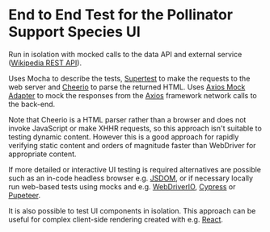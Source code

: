 # End to End Test for the Pollinator Support Species UI

Run in isolation with mocked calls to the data API and external service ([Wikipedia REST API](https://en.wikipedia.org/api/rest_v1/#/Page%20content)).

Uses Mocha to describe the tests, [Supertest](https://github.com/visionmedia/supertest) to make the requests to the web server and [Cheerio](https://github.com/cheeriojs/cheerio) to parse the returned HTML. Uses [Axios Mock Adapter](https://github.com/ctimmerm/axios-mock-adapter) to mock the responses from the [Axios](https://github.com/axios/axios) framework network calls to the back-end.

Note that Cheerio is a HTML parser rather than a browser and does not invoke JavaScript or make XHHR requests, so this approach isn't suitable to testing dynamic content. However this is a good approach for rapidly verifying static content and orders of magnitude faster than WebDriver for appropriate content.

If more detailed or interactive UI testing is required alternatives are possible such as an in-code headless browser e.g. [JSDOM](https://github.com/jsdom/jsdom), or if necessary locally run web-based tests using mocks and e.g. [WebDriverIO](https://webdriver.io/), [Cypress](https://www.cypress.io/) or [Pupeteer](https://pptr.dev/).

It is also possible to test UI components in isolation. This approach can be useful for complex client-side rendering created with e.g. [React](https://jestjs.io/docs/en/tutorial-react#dom-testing).
